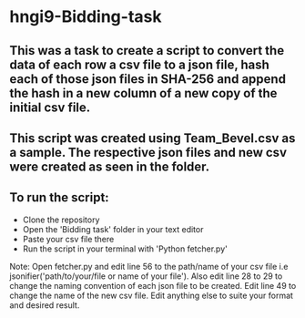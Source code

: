 # hngi9-Bidding-task

## This was a task to create a script to convert the data of each row a csv file to a json file, hash each of those json files in SHA-256 and append the hash in a new column of a new copy of the initial csv file.

## This script was created using Team_Bevel.csv as a sample. The respective json files and new csv were created as seen in the folder.

## To run the script: 
- Clone the repository
- Open the 'Bidding task' folder in your text editor
- Paste your csv file there
- Run the script in your terminal with 'Python fetcher.py'

Note:
      Open fetcher.py and edit line 56 to the path/name of your csv file i.e jsonifier('path/to/your/file or name of your file').
      Also edit line 28 to 29 to change the naming convention of each json file to be created.
      Edit line 49 to change the name of the new csv file.
      Edit anything else to suite your format and desired result.

